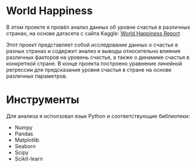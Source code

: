 # World Happiness
В этом проекте я провёл анализ данных об уровне счастья в различных странах, на основе датасета с сайта Kaggle:
[World Happiness Report](https://www.kaggle.com/datasets/unsdsn/world-happiness)

Этот проект представляет собой исследование данных о счастье в разных странах и содержит анализ и выводы относительно влияния различных факторов на уровень счастья, а также о динамике счастья в конкретной стране.
В конце проекта построено уравнение линейной регрессии для предсказания уровня счастья в стране на основе различных параметров.

# Инструменты
Для анализа я исползовал язык Python и соответствующие библиотеки:
* Numpy
* Pandas
* Matplotlib
* Seaborn
* Scipy
* Scikit-learn
